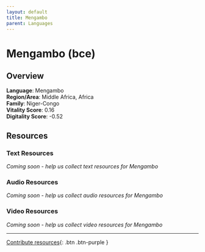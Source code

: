 ```yaml
---
layout: default
title: Mengambo
parent: Languages
---
```


# Mengambo (bce)

## Overview

**Language**: Mengambo  
**Region/Area**: Middle Africa, Africa  
**Family**: Niger-Congo  
**Vitality Score**: 0.16  
**Digitality Score**: -0.52  

## Resources

### Text Resources
*Coming soon - help us collect text resources for Mengambo*

### Audio Resources
*Coming soon - help us collect audio resources for Mengambo*

### Video Resources
*Coming soon - help us collect video resources for Mengambo*

---

[Contribute resources](https://fairtrain.github.io/){: .btn .btn-purple }
